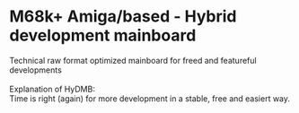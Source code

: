 # M68k+ Amiga/based - Hybrid development mainboard
Technical raw format optimized mainboard for freed and featureful developments<br>
<br>
Explanation of HyDMB:<br>
Time is right (again) for more development in a stable, free and easiert way.<br>
